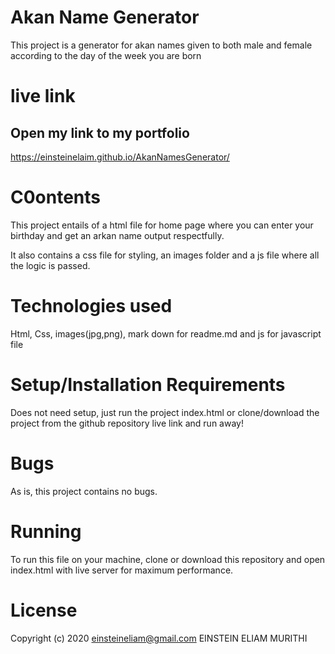 # Akan Name Generator
This project is a generator for akan names given to both male and female according to the day of the week you are born

# live link
## Open my link to my portfolio
https://einsteinelaim.github.io/AkanNamesGenerator/

# C0ontents
This  project entails of a html file for home page where you can enter your birthday and get an arkan name output respectfully.

It also contains a css file for styling, an images folder and a js file where all the logic is passed.

# Technologies used
Html, Css, images(jpg,png), mark down for readme.md and js for javascript file

# Setup/Installation Requirements
Does not need setup, just run the project index.html or clone/download the project from the github repository live link and run away!

# Bugs
As is, this project contains no bugs.

# Running
To run this file on your machine, clone or download this repository and open index.html with live server for maximum performance.

# License
Copyright	(c) 2020	einsteineliam@gmail.com		EINSTEIN ELIAM MURITHI
